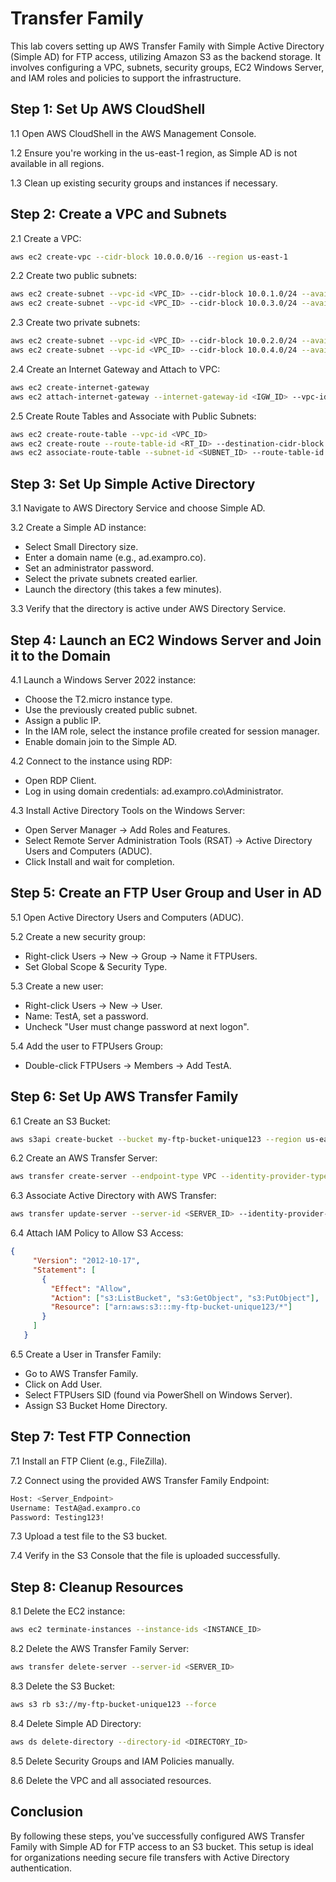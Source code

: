 # Transfer Family

This lab covers setting up AWS Transfer Family with Simple Active Directory (Simple AD) for FTP access, utilizing Amazon S3 as the backend storage. It involves configuring a VPC, subnets, security groups, EC2 Windows Server, and IAM roles and policies to support the infrastructure.

## Step 1: Set Up AWS CloudShell
1.1 Open AWS CloudShell in the AWS Management Console.

1.2 Ensure you're working in the us-east-1 region, as Simple AD is not available in all regions.

1.3 Clean up existing security groups and instances if necessary.

## Step 2: Create a VPC and Subnets
2.1 Create a VPC:

```sh
aws ec2 create-vpc --cidr-block 10.0.0.0/16 --region us-east-1
```

2.2 Create two public subnets:

```sh
aws ec2 create-subnet --vpc-id <VPC_ID> --cidr-block 10.0.1.0/24 --availability-zone us-east-1a
aws ec2 create-subnet --vpc-id <VPC_ID> --cidr-block 10.0.3.0/24 --availability-zone us-east-1c
```
2.3 Create two private subnets:

```sh
aws ec2 create-subnet --vpc-id <VPC_ID> --cidr-block 10.0.2.0/24 --availability-zone us-east-1b
aws ec2 create-subnet --vpc-id <VPC_ID> --cidr-block 10.0.4.0/24 --availability-zone us-east-1d
```

2.4 Create an Internet Gateway and Attach to VPC:

```sh
aws ec2 create-internet-gateway
aws ec2 attach-internet-gateway --internet-gateway-id <IGW_ID> --vpc-id <VPC_ID>
```
2.5 Create Route Tables and Associate with Public Subnets:

```sh
aws ec2 create-route-table --vpc-id <VPC_ID>
aws ec2 create-route --route-table-id <RT_ID> --destination-cidr-block 0.0.0.0/0 --gateway-id <IGW_ID>
aws ec2 associate-route-table --subnet-id <SUBNET_ID> --route-table-id <RT_ID>
```

## Step 3: Set Up Simple Active Directory
3.1 Navigate to AWS Directory Service and choose Simple AD.

3.2 Create a Simple AD instance:

- Select Small Directory size.
- Enter a domain name (e.g., ad.exampro.co).
- Set an administrator password.
- Select the private subnets created earlier.
- Launch the directory (this takes a few minutes).

3.3 Verify that the directory is active under AWS Directory Service.

## Step 4: Launch an EC2 Windows Server and Join it to the Domain
4.1 Launch a Windows Server 2022 instance:

- Choose the T2.micro instance type.
- Use the previously created public subnet.
- Assign a public IP.
- In the IAM role, select the instance profile created for session manager.
- Enable domain join to the Simple AD.

4.2 Connect to the instance using RDP:

- Open RDP Client.
- Log in using domain credentials: ad.exampro.co\Administrator.

4.3 Install Active Directory Tools on the Windows Server:

- Open Server Manager → Add Roles and Features.
- Select Remote Server Administration Tools (RSAT) → Active Directory Users and Computers (ADUC).
- Click Install and wait for completion.

## Step 5: Create an FTP User Group and User in AD
5.1 Open Active Directory Users and Computers (ADUC).

5.2 Create a new security group:

- Right-click Users → New → Group → Name it FTPUsers.
- Set Global Scope & Security Type.

5.3 Create a new user:

- Right-click Users → New → User.
- Name: TestA, set a password.
- Uncheck "User must change password at next logon".

5.4 Add the user to FTPUsers Group:
- Double-click FTPUsers → Members → Add TestA.

## Step 6: Set Up AWS Transfer Family
6.1
Create an S3 Bucket:

```sh
aws s3api create-bucket --bucket my-ftp-bucket-unique123 --region us-east-1
```
6.2
Create an AWS Transfer Server:

```sh
aws transfer create-server --endpoint-type VPC --identity-provider-type SERVICE_MANAGED --region us-east-1
```
6.3
Associate Active Directory with AWS Transfer:

```sh
aws transfer update-server --server-id <SERVER_ID> --identity-provider-details DirectoryId=<DIRECTORY_ID>
```
6.4
Attach IAM Policy to Allow S3 Access:

```json
{
     "Version": "2012-10-17",
     "Statement": [
       {
         "Effect": "Allow",
         "Action": ["s3:ListBucket", "s3:GetObject", "s3:PutObject"],
         "Resource": ["arn:aws:s3:::my-ftp-bucket-unique123/*"]
       }
     ]
   }
```

6.5 Create a User in Transfer Family:

- Go to AWS Transfer Family.
- Click on Add User.
- Select FTPUsers SID (found via PowerShell on Windows Server).
- Assign S3 Bucket Home Directory.

## Step 7: Test FTP Connection
7.1 Install an FTP Client (e.g., FileZilla).

7.2 Connect using the provided AWS Transfer Family Endpoint:

```sh
Host: <Server_Endpoint>
Username: TestA@ad.exampro.co
Password: Testing123!
```

7.3 Upload a test file to the S3 bucket.

7.4 Verify in the S3 Console that the file is uploaded successfully.

## Step 8: Cleanup Resources
8.1 Delete the EC2 instance:

```sh
aws ec2 terminate-instances --instance-ids <INSTANCE_ID>
```

8.2 Delete the AWS Transfer Family Server:

```sh
aws transfer delete-server --server-id <SERVER_ID>
```

8.3 Delete the S3 Bucket:

```sh
aws s3 rb s3://my-ftp-bucket-unique123 --force
```

8.4 Delete Simple AD Directory:

```sh
aws ds delete-directory --directory-id <DIRECTORY_ID>
```

8.5 Delete Security Groups and IAM Policies manually.

8.6 Delete the VPC and all associated resources.

## Conclusion
By following these steps, you've successfully configured AWS Transfer Family with Simple AD for FTP access to an S3 bucket. This setup is ideal for organizations needing secure file transfers with Active Directory authentication.